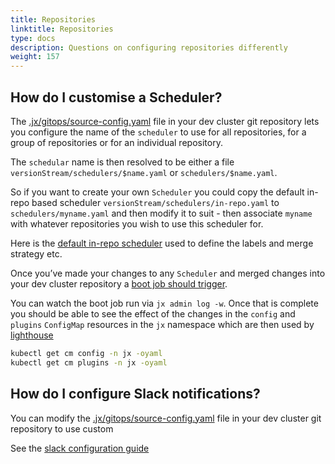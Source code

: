 ```yaml
---
title: Repositories
linktitle: Repositories
type: docs
description: Questions on configuring repositories differently
weight: 157
---
```


## How do I customise a Scheduler?

The [.jx/gitops/source-config.yaml](https://github.com/jenkins-x/jx-gitops/blob/master/docs/config.md#gitops.jenkins-x.io/v1alpha1.SourceConfig) file in your dev cluster git repository lets you configure the name of the `scheduler` to use for all repositories, for a group of repositories or for an individual repository.

The `schedular` name is then resolved to be either a file `versionStream/schedulers/$name.yaml`  or `schedulers/$name.yaml`. 

So if you want to create your own `Scheduler` you could copy the default in-repo based scheduler `versionStream/schedulers/in-repo.yaml` to `schedulers/myname.yaml` and then modify it to suit - then associate `myname` with whatever repositories you wish to use this scheduler for. 

Here is the [default in-repo scheduler](https://github.com/jenkins-x/jx3-versions/blob/master/schedulers/in-repo.yaml) used to define the labels and merge strategy etc.

Once you’ve made your changes to any `Scheduler` and merged changes into your dev cluster repository a [boot job should trigger](/v3/about/how-it-works/#boot-job).

You can watch the boot job run via `jx admin log -w`. Once that is complete you should be able to see the effect of the changes in the `config` and `plugins` `ConfigMap` resources in the `jx` namespace which are then used by [lighthouse](/v3/about/overview/#lighthouse)

```bash 
kubectl get cm config -n jx -oyaml
kubectl get cm plugins -n jx -oyaml
```

## How do I configure Slack notifications?


You can modify the [.jx/gitops/source-config.yaml](https://github.com/jenkins-x/jx-gitops/blob/master/docs/config.md#gitops.jenkins-x.io/v1alpha1.SourceConfig) file in your dev cluster git repository to use custom 

See the [slack configuration guide](/v3/develop/ui/slack/#configuring-slack-notifications)
